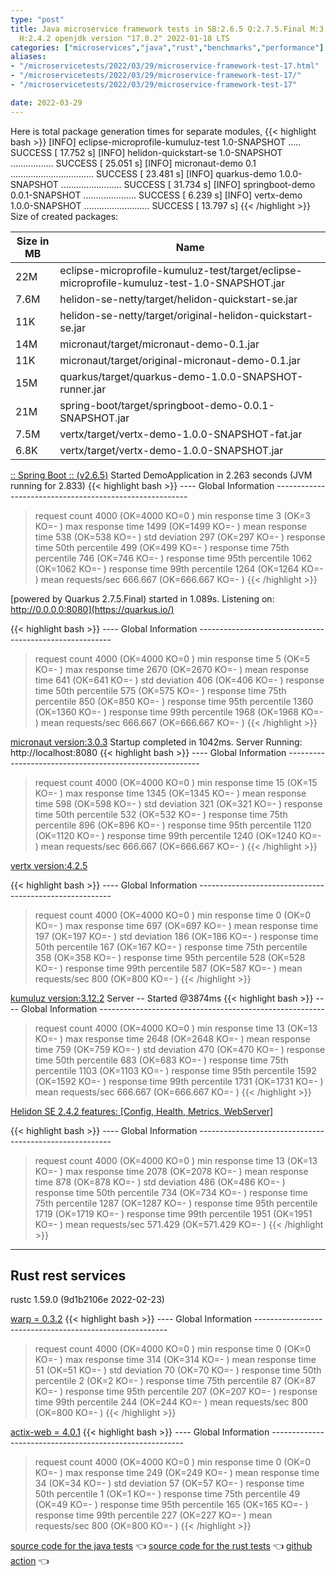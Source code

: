 ```yaml
---
type: "post"
title: Java microservice framework tests in SB:2.6.5 Q:2.7.5.Final M:3.4.0 V:4.2.5
  H:2.4.2 openjdk version "17.0.2" 2022-01-18 LTS
categories: ["microservices","java","rust","benchmarks","performance"]
aliases:
- "/microservicetests/2022/03/29/microservice-framework-test-17.html"
- "/microservicetests/2022/03/29/microservice-framework-test-17/"
- "/microservicetests/2022/03/29/microservice-framework-test-17"

date: 2022-03-29
---
```


Here is total package generation times for separate modules,
{{< highlight bash >}}
[INFO] eclipse-microprofile-kumuluz-test 1.0-SNAPSHOT ..... SUCCESS [ 17.752 s]
[INFO] helidon-quickstart-se 1.0-SNAPSHOT ................. SUCCESS [ 25.051 s]
[INFO] micronaut-demo 0.1 ................................. SUCCESS [ 23.481 s]
[INFO] quarkus-demo 1.0.0-SNAPSHOT ........................ SUCCESS [ 31.734 s]
[INFO] springboot-demo 0.0.1-SNAPSHOT ..................... SUCCESS [  6.239 s]
[INFO] vertx-demo 1.0.0-SNAPSHOT .......................... SUCCESS [ 13.797 s]
{{< /highlight >}}
Size of created packages:

| Size in MB |  Name |
|------------|-------|
| 22M | eclipse-microprofile-kumuluz-test/target/eclipse-microprofile-kumuluz-test-1.0-SNAPSHOT.jar |
| 7.6M | helidon-se-netty/target/helidon-quickstart-se.jar |
| 11K | helidon-se-netty/target/original-helidon-quickstart-se.jar |
| 14M | micronaut/target/micronaut-demo-0.1.jar |
| 11K | micronaut/target/original-micronaut-demo-0.1.jar |
| 15M | quarkus/target/quarkus-demo-1.0.0-SNAPSHOT-runner.jar |
| 21M | spring-boot/target/springboot-demo-0.0.1-SNAPSHOT.jar |
| 7.5M | vertx/target/vertx-demo-1.0.0-SNAPSHOT-fat.jar |
| 6.8K | vertx/target/vertx-demo-1.0.0-SNAPSHOT.jar |


[:: Spring Boot ::                (v2.6.5)](https://spring.io/projects/spring-boot) 
Started DemoApplication in 2.263 seconds (JVM running for 2.833)
{{< highlight bash >}}
---- Global Information --------------------------------------------------------
> request count                                       4000 (OK=4000   KO=0     )
> min response time                                      3 (OK=3      KO=-     )
> max response time                                   1499 (OK=1499   KO=-     )
> mean response time                                   538 (OK=538    KO=-     )
> std deviation                                        297 (OK=297    KO=-     )
> response time 50th percentile                        499 (OK=499    KO=-     )
> response time 75th percentile                        746 (OK=746    KO=-     )
> response time 95th percentile                       1062 (OK=1062   KO=-     )
> response time 99th percentile                       1264 (OK=1264   KO=-     )
> mean requests/sec                                666.667 (OK=666.667 KO=-     )
{{< /highlight >}}

[powered by Quarkus 2.7.5.Final) started in 1.089s. Listening on: http://0.0.0.0:8080](https://quarkus.io/) 

{{< highlight bash >}}
---- Global Information --------------------------------------------------------
> request count                                       4000 (OK=4000   KO=0     )
> min response time                                      5 (OK=5      KO=-     )
> max response time                                   2670 (OK=2670   KO=-     )
> mean response time                                   641 (OK=641    KO=-     )
> std deviation                                        406 (OK=406    KO=-     )
> response time 50th percentile                        575 (OK=575    KO=-     )
> response time 75th percentile                        850 (OK=850    KO=-     )
> response time 95th percentile                       1360 (OK=1360   KO=-     )
> response time 99th percentile                       1968 (OK=1968   KO=-     )
> mean requests/sec                                666.667 (OK=666.667 KO=-     )
{{< /highlight >}}

[micronaut version:3.0.3](https://micronaut.io/) 
Startup completed in 1042ms. Server Running: http://localhost:8080
{{< highlight bash >}}
---- Global Information --------------------------------------------------------
> request count                                       4000 (OK=4000   KO=0     )
> min response time                                     15 (OK=15     KO=-     )
> max response time                                   1345 (OK=1345   KO=-     )
> mean response time                                   598 (OK=598    KO=-     )
> std deviation                                        321 (OK=321    KO=-     )
> response time 50th percentile                        532 (OK=532    KO=-     )
> response time 75th percentile                        896 (OK=896    KO=-     )
> response time 95th percentile                       1120 (OK=1120   KO=-     )
> response time 99th percentile                       1240 (OK=1240   KO=-     )
> mean requests/sec                                666.667 (OK=666.667 KO=-     )
{{< /highlight >}}

[vertx version:4.2.5](https://vertx.io/) 

{{< highlight bash >}}
---- Global Information --------------------------------------------------------
> request count                                       4000 (OK=4000   KO=0     )
> min response time                                      0 (OK=0      KO=-     )
> max response time                                    697 (OK=697    KO=-     )
> mean response time                                   197 (OK=197    KO=-     )
> std deviation                                        186 (OK=186    KO=-     )
> response time 50th percentile                        167 (OK=167    KO=-     )
> response time 75th percentile                        358 (OK=358    KO=-     )
> response time 95th percentile                        528 (OK=528    KO=-     )
> response time 99th percentile                        587 (OK=587    KO=-     )
> mean requests/sec                                    800 (OK=800    KO=-     )
{{< /highlight >}}

[kumuluz version:3.12.2](https://ee.kumuluz.com/) 
Server -- Started @3874ms
{{< highlight bash >}}
---- Global Information --------------------------------------------------------
> request count                                       4000 (OK=4000   KO=0     )
> min response time                                     13 (OK=13     KO=-     )
> max response time                                   2648 (OK=2648   KO=-     )
> mean response time                                   759 (OK=759    KO=-     )
> std deviation                                        470 (OK=470    KO=-     )
> response time 50th percentile                        683 (OK=683    KO=-     )
> response time 75th percentile                       1103 (OK=1103   KO=-     )
> response time 95th percentile                       1592 (OK=1592   KO=-     )
> response time 99th percentile                       1731 (OK=1731   KO=-     )
> mean requests/sec                                666.667 (OK=666.667 KO=-     )
{{< /highlight >}}

[Helidon SE 2.4.2 features: [Config, Health, Metrics, WebServer]](https://helidon.io/) 

{{< highlight bash >}}
---- Global Information --------------------------------------------------------
> request count                                       4000 (OK=4000   KO=0     )
> min response time                                     13 (OK=13     KO=-     )
> max response time                                   2078 (OK=2078   KO=-     )
> mean response time                                   878 (OK=878    KO=-     )
> std deviation                                        486 (OK=486    KO=-     )
> response time 50th percentile                        734 (OK=734    KO=-     )
> response time 75th percentile                       1287 (OK=1287   KO=-     )
> response time 95th percentile                       1719 (OK=1719   KO=-     )
> response time 99th percentile                       1951 (OK=1951   KO=-     )
> mean requests/sec                                571.429 (OK=571.429 KO=-     )
{{< /highlight >}}

***  
## Rust rest services 
rustc 1.59.0 (9d1b2106e 2022-02-23)


[warp = 0.3.2](http://docs.rs/warp)
{{< highlight bash >}}
---- Global Information --------------------------------------------------------
> request count                                       4000 (OK=4000   KO=0     )
> min response time                                      0 (OK=0      KO=-     )
> max response time                                    314 (OK=314    KO=-     )
> mean response time                                    51 (OK=51     KO=-     )
> std deviation                                         70 (OK=70     KO=-     )
> response time 50th percentile                          2 (OK=2      KO=-     )
> response time 75th percentile                         87 (OK=87     KO=-     )
> response time 95th percentile                        207 (OK=207    KO=-     )
> response time 99th percentile                        244 (OK=244    KO=-     )
> mean requests/sec                                    800 (OK=800    KO=-     )
{{< /highlight >}}

[actix-web = 4.0.1](http://docs.rs/actix-web)
{{< highlight bash >}}
---- Global Information --------------------------------------------------------
> request count                                       4000 (OK=4000   KO=0     )
> min response time                                      0 (OK=0      KO=-     )
> max response time                                    249 (OK=249    KO=-     )
> mean response time                                    34 (OK=34     KO=-     )
> std deviation                                         57 (OK=57     KO=-     )
> response time 50th percentile                          1 (OK=1      KO=-     )
> response time 75th percentile                         49 (OK=49     KO=-     )
> response time 95th percentile                        165 (OK=165    KO=-     )
> response time 99th percentile                        227 (OK=227    KO=-     )
> mean requests/sec                                    800 (OK=800    KO=-     )
{{< /highlight >}}

[source code for the java tests](https://github.com/ozkanpakdil/test-microservice-frameworks)  👈 [source code for the rust tests](https://github.com/ozkanpakdil/rust-examples)  👈 [github action](https://github.com/ozkanpakdil/test-microservice-frameworks/actions/runs/2058873336)  👈 
